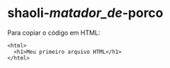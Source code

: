 # shaoli-_matador_de_-porco

Para copiar o código em HTML:
```
<html>
  <h1>Meu primeiro arquivo HTML</h1>
</html>
```
